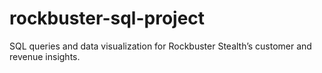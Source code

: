 # rockbuster-sql-project
SQL queries and data visualization for Rockbuster Stealth’s customer and revenue insights.
